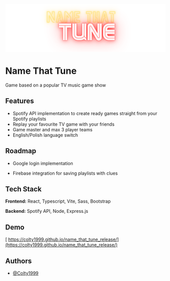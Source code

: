 <p align='center'>
<img src="./public/gameLogo.png" alt="game logo">
</p>

# Name That Tune

Game based on a popular TV music game show



## Features

- Spotify API implementation to create ready games straight from your Spotify playlists
- Replay your favourite TV game with your friends
- Game master and max 3 player teams
- English/Polish  language switch

## Roadmap

- Google login implementation

- Firebase integration for saving playlists with clues



## Tech Stack

**Frontend:** React, Typescript, Vite, Sass, Bootstrap

**Backend:** Spotify API, Node, Express.js




## Demo
[ https://colty1999.github.io/name_that_tune_release/](https://colty1999.github.io/name_that_tune_release/)


## Authors

- [@Colty1999](https://github.com/Colty1999)
